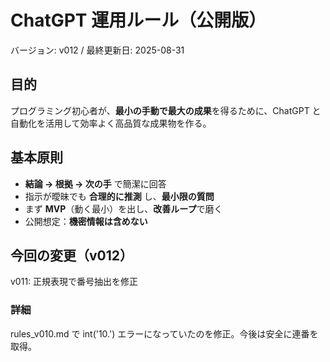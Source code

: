 # ChatGPT 運用ルール（公開版）
バージョン: v012 / 最終更新日: 2025-08-31

## 目的
プログラミング初心者が、**最小の手動で最大の成果**を得るために、ChatGPT と自動化を活用して効率よく高品質な成果物を作る。

## 基本原則
- **結論 → 根拠 → 次の手** で簡潔に回答
- 指示が曖昧でも **合理的に推測** し、**最小限の質問**
- まず **MVP**（動く最小）を出し、**改善ループ**で磨く
- 公開想定：**機密情報は含めない**

## 今回の変更（v012）
v011: 正規表現で番号抽出を修正

### 詳細
rules_v010.md で int('10.') エラーになっていたのを修正。今後は安全に連番を取得。
